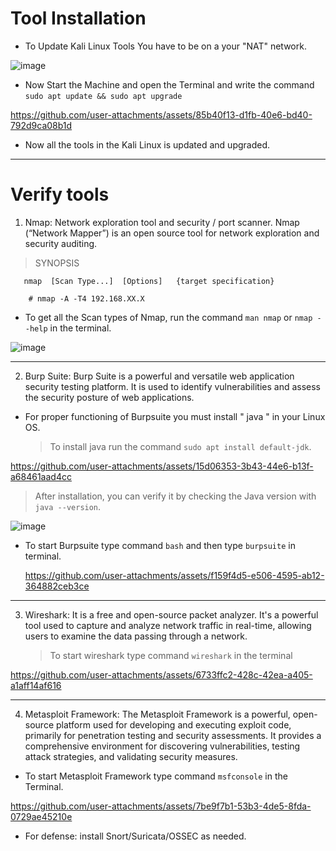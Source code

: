 # Tool Installation

- To Update Kali Linux Tools You have to be on a your "NAT" network.
  
![image](https://github.com/user-attachments/assets/3ede1e87-df65-4670-ac0a-cfe55a146034)

 
- Now Start the Machine and open the Terminal and write the command `sudo apt update && sudo apt upgrade`

  
https://github.com/user-attachments/assets/85b40f13-d1fb-40e6-bd40-792d9ca08b1d

- Now all the tools in the Kali Linux is updated and upgraded.

---
  
# Verify tools

1. Nmap: Network exploration tool and security / port scanner. Nmap (“Network Mapper”) is an open source tool for network exploration and security auditing.
  
  > SYNOPSIS

       nmap  [Scan Type...]  [Options]   {target specification}
  
        # nmap -A -T4 192.168.XX.X
  
  - To get all the Scan types of Nmap, run the command `man nmap` or `nmap --help` in the terminal.

   ![image](https://github.com/user-attachments/assets/b7801e8b-a43a-41f7-a3d8-a8420a7a510d)

---  

2. Burp Suite: Burp Suite is a powerful and versatile web application security testing platform. It is used to identify vulnerabilities and assess the security posture of web applications.

- For proper functioning of Burpsuite you must install " java " in your Linux OS.
  
  > To install java run the command `sudo apt install default-jdk`. 
  
https://github.com/user-attachments/assets/15d06353-3b43-44e6-b13f-a68461aad4cc

  > After installation, you can verify it by checking the Java version with `java --version`.

  ![image](https://github.com/user-attachments/assets/219a2bbb-8103-470b-80fb-bb53829c7334)

 - To start Burpsuite type command `bash` and then type `burpsuite` in terminal.
   
   https://github.com/user-attachments/assets/f159f4d5-e506-4595-ab12-364882ceb3ce

---

3. Wireshark: It is a free and open-source packet analyzer. It's a powerful tool used to capture and analyze network traffic in real-time, allowing users to examine the data passing through a network.
   
    > To start wireshark type command `wireshark` in the terminal

https://github.com/user-attachments/assets/6733ffc2-428c-42ea-a405-a1aff14af616


---
  
4. Metasploit Framework: The Metasploit Framework is a powerful, open-source platform used for developing and executing exploit code, primarily for penetration testing and security assessments. It provides a comprehensive environment for discovering vulnerabilities, testing attack strategies, and validating security measures.

- To start Metasploit Framework type command `msfconsole` in the Terminal.


https://github.com/user-attachments/assets/7be9f7b1-53b3-4de5-8fda-0729ae45210e




     
- For defense: install Snort/Suricata/OSSEC as needed.

